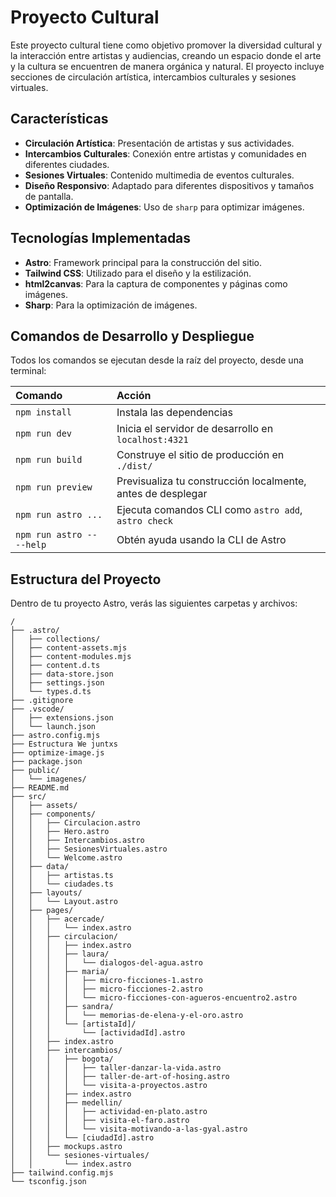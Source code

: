 # Proyecto Cultural

Este proyecto cultural tiene como objetivo promover la diversidad cultural y la interacción entre artistas y audiencias, creando un espacio donde el arte y la cultura se encuentren de manera orgánica y natural. El proyecto incluye secciones de circulación artística, intercambios culturales y sesiones virtuales.

## Características

- **Circulación Artística**: Presentación de artistas y sus actividades.
- **Intercambios Culturales**: Conexión entre artistas y comunidades en diferentes ciudades.
- **Sesiones Virtuales**: Contenido multimedia de eventos culturales.
- **Diseño Responsivo**: Adaptado para diferentes dispositivos y tamaños de pantalla.
- **Optimización de Imágenes**: Uso de `sharp` para optimizar imágenes.

## Tecnologías Implementadas

- **Astro**: Framework principal para la construcción del sitio.
- **Tailwind CSS**: Utilizado para el diseño y la estilización.
- **html2canvas**: Para la captura de componentes y páginas como imágenes.
- **Sharp**: Para la optimización de imágenes.

## Comandos de Desarrollo y Despliegue

Todos los comandos se ejecutan desde la raíz del proyecto, desde una terminal:

| Comando                   | Acción                                           |
| :------------------------ | :----------------------------------------------- |
| `npm install`             | Instala las dependencias                         |
| `npm run dev`             | Inicia el servidor de desarrollo en `localhost:4321` |
| `npm run build`           | Construye el sitio de producción en `./dist/`    |
| `npm run preview`         | Previsualiza tu construcción localmente, antes de desplegar |
| `npm run astro ...`       | Ejecuta comandos CLI como `astro add`, `astro check` |
| `npm run astro -- --help` | Obtén ayuda usando la CLI de Astro               |

## Estructura del Proyecto

Dentro de tu proyecto Astro, verás las siguientes carpetas y archivos:

```text
/
├── .astro/
│   ├── collections/
│   ├── content-assets.mjs
│   ├── content-modules.mjs
│   ├── content.d.ts
│   ├── data-store.json
│   ├── settings.json
│   └── types.d.ts
├── .gitignore
├── .vscode/
│   ├── extensions.json
│   └── launch.json
├── astro.config.mjs
├── Estructura We juntxs
├── optimize-image.js
├── package.json
├── public/
│   └── imagenes/
├── README.md
├── src/
│   ├── assets/
│   ├── components/
│   │   ├── Circulacion.astro
│   │   ├── Hero.astro
│   │   ├── Intercambios.astro
│   │   ├── SesionesVirtuales.astro
│   │   └── Welcome.astro
│   ├── data/
│   │   ├── artistas.ts
│   │   └── ciudades.ts
│   ├── layouts/
│   │   └── Layout.astro
│   ├── pages/
│   │   ├── acercade/
│   │   │   └── index.astro
│   │   ├── circulacion/
│   │   │   ├── index.astro
│   │   │   ├── laura/
│   │   │   │   └── dialogos-del-agua.astro
│   │   │   ├── maria/
│   │   │   │   ├── micro-ficciones-1.astro
│   │   │   │   ├── micro-ficciones-2.astro
│   │   │   │   └── micro-ficciones-con-agueros-encuentro2.astro
│   │   │   ├── sandra/
│   │   │   │   └── memorias-de-elena-y-el-oro.astro
│   │   │   └── [artistaId]/
│   │   │       └── [actividadId].astro
│   │   ├── index.astro
│   │   ├── intercambios/
│   │   │   ├── bogota/
│   │   │   │   ├── taller-danzar-la-vida.astro
│   │   │   │   ├── taller-de-art-of-hosing.astro
│   │   │   │   └── visita-a-proyectos.astro
│   │   │   ├── index.astro
│   │   │   ├── medellin/
│   │   │   │   ├── actividad-en-plato.astro
│   │   │   │   ├── visita-el-faro.astro
│   │   │   │   └── visita-motivando-a-las-gyal.astro
│   │   │   └── [ciudadId].astro
│   │   ├── mockups.astro
│   │   └── sesiones-virtuales/
│   │       └── index.astro
├── tailwind.config.mjs
└── tsconfig.json